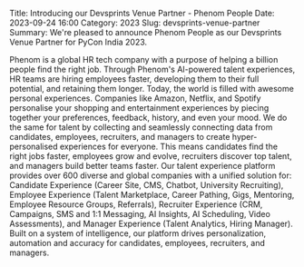 Title: Introducing our Devsprints Venue Partner - Phenom People
Date: 2023-09-24 16:00
Category: 2023
Slug: devsprints-venue-partner
Summary: We're pleased to announce Phenom People as our Devsprints Venue Partner for PyCon India 2023.

Phenom is a global HR tech company with a purpose of helping a billion people find the right job. Through Phenom's AI-powered talent experiences, HR teams are hiring employees faster, developing them to their full potential, and retaining them longer. 
Today, the world is filled with awesome personal experiences. Companies like Amazon, Netflix, and Spotify personalise your shopping and entertainment experiences by piecing together your preferences, feedback, history, and even your mood.
We do the same for talent by collecting and seamlessly connecting data from candidates, employees, recruiters, and managers to create hyper-personalised experiences for everyone. This means candidates find the right jobs faster, employees grow and evolve, recruiters discover top talent, and managers build better teams faster.
Our talent experience platform provides over 600 diverse and global companies with a unified solution for: Candidate Experience (Career Site, CMS, Chatbot, University Recruiting), Employee Experience (Talent Marketplace, Career Pathing, Gigs, Mentoring, Employee Resource Groups, Referrals), Recruiter Experience (CRM, Campaigns, SMS and 1:1 Messaging, AI Insights, AI Scheduling, Video Assessments), and Manager Experience (Talent Analytics, Hiring Manager). Built on a system of intelligence, our platform drives personalization, automation and accuracy for candidates, employees, recruiters, and managers.
